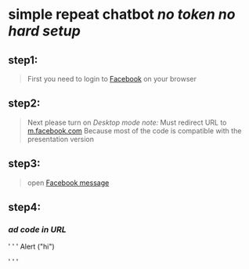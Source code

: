 # simple repeat chatbot _no token no hard setup_

## step1:
>First you need to login to [Facebook](https://m.facebook.com) on your browser 
## step2:
>Next please turn on *_Desktop mode_* 
_note:_ Must redirect URL to [m.facebook.com](https://m.facebook.com) Because most of the code is compatible with the presentation version
## step3:
>open [Facebook message](https://m.facebook.com/messages)
## step4:
### ___ad code in URL___
' ' '
Alert ("hi")

' ' '


